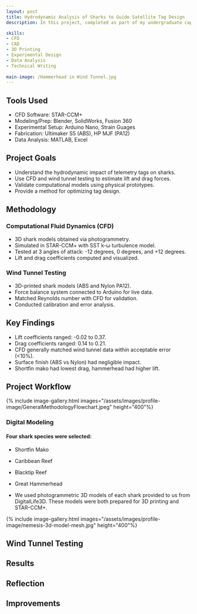 ```yaml
---
layout: post
title: Hydrodynamic Analysis of Sharks to Guide Satellite Tag Design
description: In this project, completed as part of my undergraduate capstone at Oregon State University, I analyzed the hydrodynamic impact of satellite telemetry tags on sharks. Using CFD modeling and wind tunnel validation, the team and I developed a repeatable methodology to evaluate tag-induced drag and lift across different shark species.

skills: 
- CFD
- CAD
- 3D Printing
- Experimental Design
- Data Analysis
- Technical Writing
  
main-image: /Hammerhead in Wind Tunnel.jpg 
---
```


## Tools Used
- CFD Software: STAR-CCM+
- Modeling/Prep: Blender, SolidWorks, Fusion 360
- Experimental Setup: Arduino Nano, Strain Guages
- Fabrication: Ultimaker S5 (ABS), HP MJF (PA12)
- Data Analysis: MATLAB, Excel

## Project Goals
- Understand the hydrodynamic impact of telemetry tags on sharks.
- Use CFD and wind tunnel testing to estimate lift and drag forces.
- Validate computational models using physical prototypes.
- Provide a method for optimizing tag design.

## Methodology
### Computational Fluid Dynamics (CFD)
- 3D shark models obtained via photogrammetry.
- Simulated in STAR-CCM+ with SST k-ω turbulence model.
- Tested at 3 angles of attack: -12 degrees, 0 degrees, and +12 degrees.
- Lift and drag coefficients computed and visualized.

### Wind Tunnel Testing
- 3D-printed shark models (ABS and Nylon PA12).
- Force balance system connected to Arduino for live data.
- Matched Reynolds number with CFD for validation.
- Conducted calibration and error analysis.

## Key Findings 
- Lift coefficients ranged: -0.02 to 0.37.
- Drag coefficients ranged: 0.14 to 0.21.
- CFD generally matched wind tunnel data within acceptable error (<10%).
- Surface finish (ABS vs Nylon) had negligible impact.
- Shortfin mako had lowest drag, hammerhead had higher lift.

## Project Workflow
{% include image-gallery.html images="/assets/images/profile-image/GeneralMethodologyFlowchart.jpeg" height="400"%} 

### Digital Modeling
#### Four shark species were selected:
- Shortfin Mako
- Caribbean Reef
- Blacktip Reef
- Great Hammerhead


- We used photogrammetric 3D models of each shark provided to us from DigitalLife3D. These models were both prepared for 3D printing and STAR-CCM+.

{% include image-gallery.html images="/assets/images/profile-image/nemesis-3d-model-mesh.jpg" height="400"%} 

## Wind Tunnel Testing


## Results

## Reflection

## Improvements


